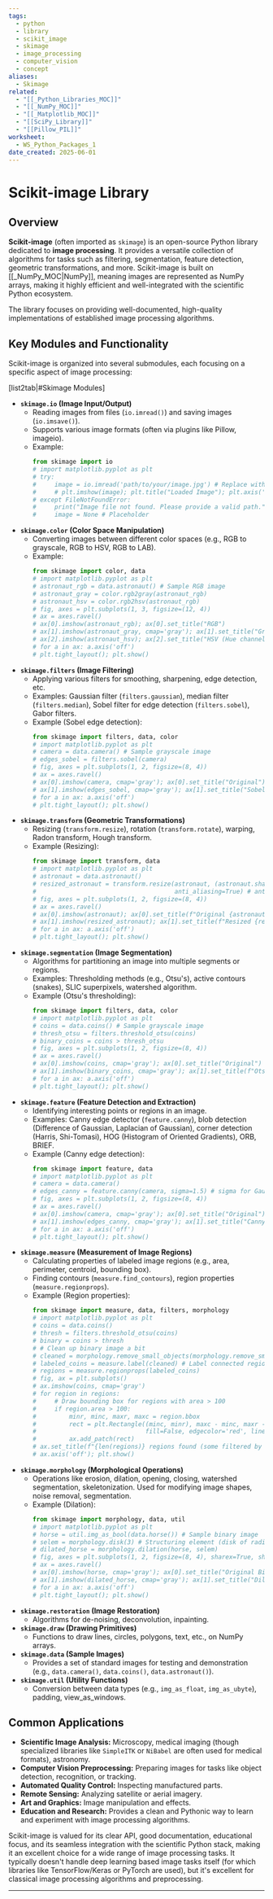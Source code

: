 ```yaml
---
tags:
  - python
  - library
  - scikit_image
  - skimage
  - image_processing
  - computer_vision
  - concept
aliases:
  - Skimage
related:
  - "[[_Python_Libraries_MOC]]"
  - "[[_NumPy_MOC]]"
  - "[[_Matplotlib_MOC]]"
  - "[[SciPy_Library]]"
  - "[[Pillow_PIL]]"
worksheet:
  - WS_Python_Packages_1
date_created: 2025-06-01
---
```

# Scikit-image Library

## Overview
**Scikit-image** (often imported as `skimage`) is an open-source Python library dedicated to **image processing**. It provides a versatile collection of algorithms for tasks such as filtering, segmentation, feature detection, geometric transformations, and more. Scikit-image is built on [[_NumPy_MOC|NumPy]], meaning images are represented as NumPy arrays, making it highly efficient and well-integrated with the scientific Python ecosystem.

The library focuses on providing well-documented, high-quality implementations of established image processing algorithms.

## Key Modules and Functionality
Scikit-image is organized into several submodules, each focusing on a specific aspect of image processing:

[list2tab|#Skimage Modules]
- **`skimage.io` (Image Input/Output)**
    - Reading images from files (`io.imread()`) and saving images (`io.imsave()`).
    - Supports various image formats (often via plugins like Pillow, imageio).
    - Example:
      ```python
      from skimage import io
      # import matplotlib.pyplot as plt
      # try:
      #     image = io.imread('path/to/your/image.jpg') # Replace with actual path
      #     # plt.imshow(image); plt.title("Loaded Image"); plt.axis('off'); plt.show()
      # except FileNotFoundError:
      #     print("Image file not found. Please provide a valid path.")
      #     image = None # Placeholder
      ```
- **`skimage.color` (Color Space Manipulation)**
    - Converting images between different color spaces (e.g., RGB to grayscale, RGB to HSV, RGB to LAB).
    - Example:
      ```python
      from skimage import color, data
      # import matplotlib.pyplot as plt
      # astronaut_rgb = data.astronaut() # Sample RGB image
      # astronaut_gray = color.rgb2gray(astronaut_rgb)
      # astronaut_hsv = color.rgb2hsv(astronaut_rgb)
      # fig, axes = plt.subplots(1, 3, figsize=(12, 4))
      # ax = axes.ravel()
      # ax[0].imshow(astronaut_rgb); ax[0].set_title("RGB")
      # ax[1].imshow(astronaut_gray, cmap='gray'); ax[1].set_title("Grayscale")
      # ax[2].imshow(astronaut_hsv); ax[2].set_title("HSV (Hue channel shown as intensity)")
      # for a in ax: a.axis('off')
      # plt.tight_layout(); plt.show()
      ```
- **`skimage.filters` (Image Filtering)**
    - Applying various filters for smoothing, sharpening, edge detection, etc.
    - Examples: Gaussian filter (`filters.gaussian`), median filter (`filters.median`), Sobel filter for edge detection (`filters.sobel`), Gabor filters.
    - Example (Sobel edge detection):
      ```python
      from skimage import filters, data, color
      # import matplotlib.pyplot as plt
      # camera = data.camera() # Sample grayscale image
      # edges_sobel = filters.sobel(camera)
      # fig, axes = plt.subplots(1, 2, figsize=(8, 4))
      # ax = axes.ravel()
      # ax[0].imshow(camera, cmap='gray'); ax[0].set_title("Original")
      # ax[1].imshow(edges_sobel, cmap='gray'); ax[1].set_title("Sobel Edges")
      # for a in ax: a.axis('off')
      # plt.tight_layout(); plt.show()
      ```
- **`skimage.transform` (Geometric Transformations)**
    - Resizing (`transform.resize`), rotation (`transform.rotate`), warping, Radon transform, Hough transform.
    - Example (Resizing):
      ```python
      from skimage import transform, data
      # import matplotlib.pyplot as plt
      # astronaut = data.astronaut()
      # resized_astronaut = transform.resize(astronaut, (astronaut.shape[0] // 2, astronaut.shape[1] // 2),
      #                                      anti_aliasing=True) # anti_aliasing for better quality
      # fig, axes = plt.subplots(1, 2, figsize=(8, 4))
      # ax = axes.ravel()
      # ax[0].imshow(astronaut); ax[0].set_title(f"Original {astronaut.shape[:2]}")
      # ax[1].imshow(resized_astronaut); ax[1].set_title(f"Resized {resized_astronaut.shape[:2]}")
      # for a in ax: a.axis('off')
      # plt.tight_layout(); plt.show()
      ```
- **`skimage.segmentation` (Image Segmentation)**
    - Algorithms for partitioning an image into multiple segments or regions.
    - Examples: Thresholding methods (e.g., Otsu's), active contours (snakes), SLIC superpixels, watershed algorithm.
    - Example (Otsu's thresholding):
      ```python
      from skimage import filters, data, color
      # import matplotlib.pyplot as plt
      # coins = data.coins() # Sample grayscale image
      # thresh_otsu = filters.threshold_otsu(coins)
      # binary_coins = coins > thresh_otsu
      # fig, axes = plt.subplots(1, 2, figsize=(8, 4))
      # ax = axes.ravel()
      # ax[0].imshow(coins, cmap='gray'); ax[0].set_title("Original")
      # ax[1].imshow(binary_coins, cmap='gray'); ax[1].set_title(f"Otsu Thresholded (t={thresh_otsu})")
      # for a in ax: a.axis('off')
      # plt.tight_layout(); plt.show()
      ```
- **`skimage.feature` (Feature Detection and Extraction)**
    - Identifying interesting points or regions in an image.
    - Examples: Canny edge detector (`feature.canny`), blob detection (Difference of Gaussian, Laplacian of Gaussian), corner detection (Harris, Shi-Tomasi), HOG (Histogram of Oriented Gradients), ORB, BRIEF.
    - Example (Canny edge detection):
      ```python
      from skimage import feature, data
      # import matplotlib.pyplot as plt
      # camera = data.camera()
      # edges_canny = feature.canny(camera, sigma=1.5) # sigma for Gaussian smoothing
      # fig, axes = plt.subplots(1, 2, figsize=(8, 4))
      # ax = axes.ravel()
      # ax[0].imshow(camera, cmap='gray'); ax[0].set_title("Original")
      # ax[1].imshow(edges_canny, cmap='gray'); ax[1].set_title("Canny Edges")
      # for a in ax: a.axis('off')
      # plt.tight_layout(); plt.show()
      ```
- **`skimage.measure` (Measurement of Image Regions)**
    - Calculating properties of labeled image regions (e.g., area, perimeter, centroid, bounding box).
    - Finding contours (`measure.find_contours`), region properties (`measure.regionprops`).
    - Example (Region properties):
      ```python
      from skimage import measure, data, filters, morphology
      # import matplotlib.pyplot as plt
      # coins = data.coins()
      # thresh = filters.threshold_otsu(coins)
      # binary = coins > thresh
      # # Clean up binary image a bit
      # cleaned = morphology.remove_small_objects(morphology.remove_small_holes(binary, 64), 64)
      # labeled_coins = measure.label(cleaned) # Label connected regions
      # regions = measure.regionprops(labeled_coins)
      # fig, ax = plt.subplots()
      # ax.imshow(coins, cmap='gray')
      # for region in regions:
      #     # Draw bounding box for regions with area > 100
      #     if region.area > 100:
      #         minr, minc, maxr, maxc = region.bbox
      #         rect = plt.Rectangle((minc, minr), maxc - minc, maxr - minr,
      #                              fill=False, edgecolor='red', linewidth=1)
      #         ax.add_patch(rect)
      # ax.set_title(f"{len(regions)} regions found (some filtered by area)")
      # ax.axis('off'); plt.show()
      ```
- **`skimage.morphology` (Morphological Operations)**
    - Operations like erosion, dilation, opening, closing, watershed segmentation, skeletonization. Used for modifying image shapes, noise removal, segmentation.
    - Example (Dilation):
      ```python
      from skimage import morphology, data, util
      # import matplotlib.pyplot as plt
      # horse = util.img_as_bool(data.horse()) # Sample binary image
      # selem = morphology.disk(3) # Structuring element (disk of radius 3)
      # dilated_horse = morphology.dilation(horse, selem)
      # fig, axes = plt.subplots(1, 2, figsize=(8, 4), sharex=True, sharey=True)
      # ax = axes.ravel()
      # ax[0].imshow(horse, cmap='gray'); ax[0].set_title("Original Binary")
      # ax[1].imshow(dilated_horse, cmap='gray'); ax[1].set_title("Dilated")
      # for a in ax: a.axis('off')
      # plt.tight_layout(); plt.show()
      ```
- **`skimage.restoration` (Image Restoration)**
    - Algorithms for de-noising, deconvolution, inpainting.
- **`skimage.draw` (Drawing Primitives)**
    - Functions to draw lines, circles, polygons, text, etc., on NumPy arrays.
- **`skimage.data` (Sample Images)**
    - Provides a set of standard images for testing and demonstration (e.g., `data.camera()`, `data.coins()`, `data.astronaut()`).
- **`skimage.util` (Utility Functions)**
    - Conversion between data types (e.g., `img_as_float`, `img_as_ubyte`), padding, view_as_windows.

## Common Applications
- **Scientific Image Analysis:** Microscopy, medical imaging (though specialized libraries like `SimpleITK` or `NiBabel` are often used for medical formats), astronomy.
- **Computer Vision Preprocessing:** Preparing images for tasks like object detection, recognition, or tracking.
- **Automated Quality Control:** Inspecting manufactured parts.
- **Remote Sensing:** Analyzing satellite or aerial imagery.
- **Art and Graphics:** Image manipulation and effects.
- **Education and Research:** Provides a clean and Pythonic way to learn and experiment with image processing algorithms.

Scikit-image is valued for its clear API, good documentation, educational focus, and its seamless integration with the scientific Python stack, making it an excellent choice for a wide range of image processing tasks. It typically doesn't handle deep learning based image tasks itself (for which libraries like TensorFlow/Keras or PyTorch are used), but it's excellent for classical image processing algorithms and preprocessing.

---